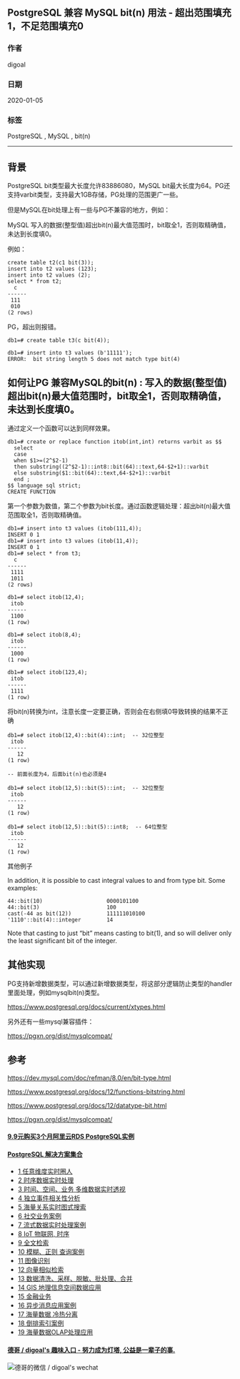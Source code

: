 ## PostgreSQL 兼容 MySQL bit(n) 用法 - 超出范围填充1，不足范围填充0   
                                                                                                             
### 作者                                                                    
digoal                                                                                                             
                                                                                                             
### 日期                                                                                                             
2020-01-05                                                                                                         
                                                                                                             
### 标签                                                                                                             
PostgreSQL , MySQL , bit(n)  
                                                                                                             
----                                                                                                             
                                                                                                             
## 背景    
PostgreSQL bit类型最大长度允许83886080，MySQL bit最大长度为64。PG还支持varbit类型，支持最大1GB存储，PG处理的范围更广一些。  
  
但是MySQL在bit处理上有一些与PG不兼容的地方，例如：  
  
MySQL 写入的数据(整型值)超出bit(n)最大值范围时，bit取全1，否则取精确值，未达到长度填0。    
  
例如：  
  
```  
create table t2(c1 bit(3));  
insert into t2 values (123);  
insert into t2 values (2);  
select * from t2;  
  c     
------  
 111  
 010  
(2 rows)  
```  
  
  
PG，超出则报错。  
  
```  
db1=# create table t3(c bit(4));  
  
db1=# insert into t3 values (b'11111');  
ERROR:  bit string length 5 does not match type bit(4)   
```  
  
## 如何让PG 兼容MySQL的bit(n) : 写入的数据(整型值)超出bit(n)最大值范围时，bit取全1，否则取精确值，未达到长度填0。    
通过定义一个函数可以达到同样效果。  
  
```  
db1=# create or replace function itob(int,int) returns varbit as $$  
  select   
  case   
  when $1>=(2^$2-1)   
  then substring((2^$2-1)::int8::bit(64)::text,64-$2+1)::varbit   
  else substring($1::bit(64)::text,64-$2+1)::varbit   
  end ;   
$$ language sql strict;  
CREATE FUNCTION  
```  
  
第一个参数为数值，第二个参数为bit长度。通过函数逻辑处理：超出bit(n)最大值范围取全1，否则取精确值。  
  
```  
db1=# insert into t3 values (itob(111,4));  
INSERT 0 1  
db1=# insert into t3 values (itob(11,4));  
INSERT 0 1  
db1=# select * from t3;  
  c     
------  
 1111  
 1011  
(2 rows)  
  
db1=# select itob(12,4);  
 itob   
------  
 1100  
(1 row)  
  
db1=# select itob(8,4);  
 itob   
------  
 1000  
(1 row)  
  
db1=# select itob(123,4);  
 itob   
------  
 1111  
(1 row)  
```  
  
将bit(n)转换为int，注意长度一定要正确，否则会在右侧填0导致转换的结果不正确  
  
```  
db1=# select itob(12,4)::bit(4)::int;  -- 32位整型  
 itob   
------  
   12  
(1 row)  

-- 前面长度为4，后面bit(n)也必须是4
  
db1=# select itob(12,5)::bit(5)::int;  -- 32位整型  
 itob   
------  
   12  
(1 row)  
  
db1=# select itob(12,5)::bit(5)::int8;  -- 64位整型  
 itob   
------  
   12  
(1 row)  
```  
  
其他例子  
  
In addition, it is possible to cast integral values to and from type bit. Some examples:  
  
```  
44::bit(10)                    0000101100  
44::bit(3)                     100  
cast(-44 as bit(12))           111111010100  
'1110'::bit(4)::integer        14  
```  
  
Note that casting to just “bit” means casting to bit(1), and so will deliver only the least significant bit of the integer.  
  
## 其他实现
PG支持新增数据类型，可以通过新增数据类型，将这部分逻辑防止类型的handler里面处理，例如mysqlbit(n)类型。     
  
https://www.postgresql.org/docs/current/xtypes.html   
  
另外还有一些mysql兼容插件：   
  
https://pgxn.org/dist/mysqlcompat/    
  
## 参考  
https://dev.mysql.com/doc/refman/8.0/en/bit-type.html  
  
https://www.postgresql.org/docs/12/functions-bitstring.html  
  
https://www.postgresql.org/docs/12/datatype-bit.html  
  
https://pgxn.org/dist/mysqlcompat/  
    
  
  
  
  
  
  
  
  
  
  
  
  
  
  
  
  
  
  
  
  
  
  
  
  
  
  
  
  
  
  
  
  
  
  
  
  
#### [9.9元购买3个月阿里云RDS PostgreSQL实例](https://www.aliyun.com/database/postgresqlactivity "57258f76c37864c6e6d23383d05714ea")
  
  
#### [PostgreSQL 解决方案集合](https://yq.aliyun.com/topic/118 "40cff096e9ed7122c512b35d8561d9c8")
- [1 任意维度实时圈人](https://yq.aliyun.com/topic/118 "40cff096e9ed7122c512b35d8561d9c8")
- [2 时序数据实时处理](https://yq.aliyun.com/topic/118 "40cff096e9ed7122c512b35d8561d9c8")
- [3 时间、空间、业务 多维数据实时透视](https://yq.aliyun.com/topic/118 "40cff096e9ed7122c512b35d8561d9c8")
- [4 独立事件相关性分析](https://yq.aliyun.com/topic/118 "40cff096e9ed7122c512b35d8561d9c8")
- [5 海量关系实时图式搜索](https://yq.aliyun.com/topic/118 "40cff096e9ed7122c512b35d8561d9c8")
- [6 社交业务案例](https://yq.aliyun.com/topic/118 "40cff096e9ed7122c512b35d8561d9c8")
- [7 流式数据实时处理案例](https://yq.aliyun.com/topic/118 "40cff096e9ed7122c512b35d8561d9c8")
- [8 IoT 物联网, 时序](https://yq.aliyun.com/topic/118 "40cff096e9ed7122c512b35d8561d9c8")
- [9 全文检索](https://yq.aliyun.com/topic/118 "40cff096e9ed7122c512b35d8561d9c8")
- [10 模糊、正则 查询案例](https://yq.aliyun.com/topic/118 "40cff096e9ed7122c512b35d8561d9c8")
- [11 图像识别](https://yq.aliyun.com/topic/118 "40cff096e9ed7122c512b35d8561d9c8")
- [12 向量相似检索](https://yq.aliyun.com/topic/118 "40cff096e9ed7122c512b35d8561d9c8")
- [13 数据清洗、采样、脱敏、批处理、合并](https://yq.aliyun.com/topic/118 "40cff096e9ed7122c512b35d8561d9c8")
- [14 GIS 地理信息空间数据应用](https://yq.aliyun.com/topic/118 "40cff096e9ed7122c512b35d8561d9c8")
- [15 金融业务](https://yq.aliyun.com/topic/118 "40cff096e9ed7122c512b35d8561d9c8")
- [16 异步消息应用案例](https://yq.aliyun.com/topic/118 "40cff096e9ed7122c512b35d8561d9c8")
- [17 海量数据 冷热分离](https://yq.aliyun.com/topic/118 "40cff096e9ed7122c512b35d8561d9c8")
- [18 倒排索引案例](https://yq.aliyun.com/topic/118 "40cff096e9ed7122c512b35d8561d9c8")
- [19 海量数据OLAP处理应用](https://yq.aliyun.com/topic/118 "40cff096e9ed7122c512b35d8561d9c8")
  
  
#### [德哥 / digoal's 趣味入口 - 努力成为灯塔, 公益是一辈子的事.](https://github.com/digoal/blog/blob/master/README.md "22709685feb7cab07d30f30387f0a9ae")
  
  
![德哥的微信 / digoal's wechat](../pic/digoal_weixin.jpg "f7ad92eeba24523fd47a6e1a0e691b59")
  
